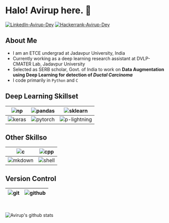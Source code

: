 # Halo! Avirup here.  👋

[![LinkedIn-Avirup-Dey][linkedin-logo]][linkedin-url]  <!-- Linked In -->
[![Hackerrank-Avirup-Dey][hackerrank-logo]][hackerrank-url] <!--Hackerrank-->

## About Me

* I am an ETCE undergrad at Jadavpur University, India
* Currently working as a deep learning research assistant at DVLP-CMATER Lab, Jadavpur University
* Selected as SERB scholar, Govt. of India to work on **Data Augmentation using Deep Learning for detection of *Ductal Carcinoma***
* I code primarily in `Python` and `C`

## Deep Learning Skillset
| ![np][np-logo] | ![pandas][pandas-logo] | ![sklearn][sklearn-logo]|
|:---:|:---:|:---:|
| ![keras][keras-logo] | ![pytorch][pytorch-logo] | ![p-lightning][pl-logo]|

## Other Skillso
|![c][c-logo]|![cpp][cpp-logo]|
|:----:|:----:|
|![mkdown][markdown-logo]|![shell][shell-logo]|

## Version Control

|![git][git-logo]|![github][github-logo]|
|----|----|
<br>

![Avirup's github stats][github-stats]

<!-- Links -->

<!-- Social Icons -->
[linkedin-logo]:https://img.shields.io/badge/LinkedIn-0077B5?style=for-the-badge&logo=linkedin&logoColor=white
[linkedin-url]:https://www.linkedin.com/in/avirup-dey-4213a81ab/

[hackerrank-logo]:https://img.shields.io/badge/-Hackerrank-2EC866?style=for-the-badge&logo=HackerRank&logoColor=white
[hackerrank-url]:https://www.hackerrank.com/avirupju

<!-- Deep Learning-->
[np-logo]:https://img.shields.io/badge/Numpy-777BB4?style=for-the-badge&logo=numpy&logoColor=white
[pandas-logo]:https://img.shields.io/badge/pandas%20-%23150458.svg?&style=for-the-badge&logo=pandas&logoColor=white
[keras-logo]:https://img.shields.io/badge/Keras%20-%23D00000.svg?&style=for-the-badge&logo=Keras&logoColor=white
[pytorch-logo]:https://img.shields.io/badge/PyTorch%20-%23EE4C2C.svg?&style=for-the-badge&logo=PyTorch&logoColor=white
[pl-logo]:https://img.shields.io/badge/PyTorch%20Lightning-792EE5?style=for-the-badge&logo=PyTorch%20Lightning&ogoColor=white
[sklearn-logo]:https://img.shields.io/badge/scikit_learn-F7931E?style=for-the-badge&logo=scikit-learn&logoColor=white

<!--Other Programming Languages-->
[c-logo]:https://img.shields.io/badge/c%20-%2300599C.svg?&style=for-the-badge&logo=c&logoColor=white
[cpp-logo]:https://img.shields.io/badge/c++%20-%2300599C.svg?&style=for-the-badge&logo=c%2B%2B&logoColor=white
[markdown-logo]:https://img.shields.io/badge/markdown-%23000000.svg?&style=for-the-badge&logo=markdown&logoColor=white
[shell-logo]:https://img.shields.io/badge/shell_script%20-%23121011.svg?&style=for-the-badge&logo=gnu-bash&logoColor=white


<!-- Version Control -->
[git-logo]:https://img.shields.io/badge/git%20-%23F05033.svg?&style=for-the-badge&logo=git&logoColor=white
[github-logo]:https://img.shields.io/badge/github%20-%23121011.svg?&style=for-the-badge&logo=github&logoColor=white

<!-- Github Stats -->
[github-stats]:https://github-readme-stats.vercel.app/api?username=AvirupJU&show_icons=true&theme=merko 
